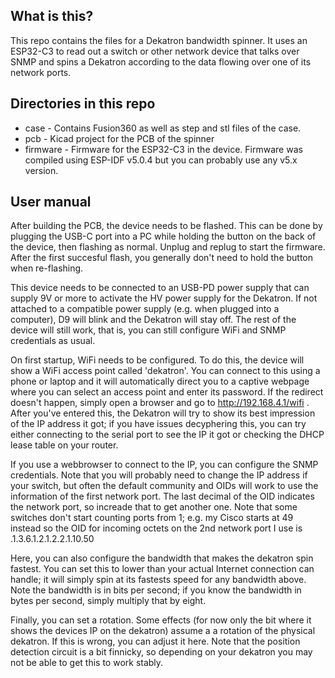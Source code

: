 
What is this?
-------------

This repo contains the files for a Dekatron bandwidth spinner. It uses an ESP32-C3 to read
out a switch or other network device that talks over SNMP and spins a Dekatron according
to the data flowing over one of its network ports.

Directories in this repo
------------------------

 * case - Contains Fusion360 as well as step and stl files of the case.
 * pcb - Kicad project for the PCB of the spinner
 * firmware - Firmware for the ESP32-C3 in the device. Firmware was compiled using
   ESP-IDF v5.0.4 but you can probably use any v5.x version.

User manual
-----------

After building the PCB, the device needs to be flashed. This can be done by plugging
the USB-C port into a PC while holding the button on the back of the device, then 
flashing as normal. Unplug and replug to start the firmware. After the first succesful
flash, you generally don't need to hold the button when re-flashing.

This device needs to be connected to an USB-PD power supply that can supply 9V or 
more to activate the HV power supply for the Dekatron. If not attached to a 
compatible power supply (e.g. when plugged into a computer), D9 will blink and the 
Dekatron will stay off. The rest of the device will still work, that is, you can
still configure WiFi and SNMP credentials as usual.

On first startup, WiFi needs to be configured. To do this, the device will show
a WiFi access point called 'dekatron'. You can connect to this using a phone or laptop
and it will automatically direct you to a captive webpage where you can select an
access point and enter its password. If the redirect doesn't happen, simply open
a browser and go to http://192.168.4.1/wifi . After you've entered this, the Dekatron
will try to show its best impression of the IP address it got; if you have issues
decyphering this, you can try either connecting to the serial port to see the IP it 
got or checking the DHCP lease table on your router.

If you use a webbrowser to connect to the IP, you can configure the SNMP credentials.
Note that you will probably need to change the IP address if your switch, but often the
default community and OIDs will work to use the information of the first network port.
The last decimal of the OID indicates the network port, so increade that to get
another one. Note that some switches don't start counting ports from 1; e.g. my Cisco
starts at 49 instead so the OID for incoming octets on the 2nd network port
I use is .1.3.6.1.2.1.2.2.1.10.50

Here, you can also configure the bandwidth that makes the dekatron spin fastest. You 
can set this to lower than your actual Internet connection can handle; it will simply
spin at its fastests speed for any bandwidth above. Note the bandwidth is in bits 
per second; if you know the bandwidth in bytes per second, simply multiply that by eight.

Finally, you can set a rotation. Some effects (for now only the bit where it shows the
devices IP on the dekatron) assume a a rotation of the physical dekatron. If this is 
wrong, you can adjust it here. Note that the position detection circuit is a bit finnicky,
so depending on your dekatron you may not be able to get this to work stably.

